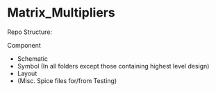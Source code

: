 # Matrix_Multipliers
Repo Structure: 

Component
  - Schematic
  - Symbol (In all folders except those containing highest level design)
  - Layout
  - (Misc. Spice files for/from Testing)
